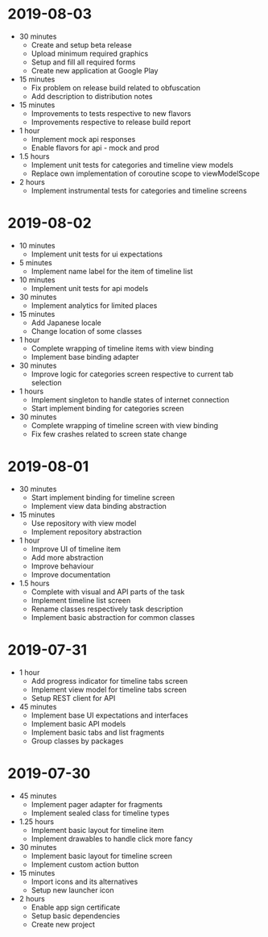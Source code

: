 # 2019-08-03
* 30 minutes
    * Create and setup beta release
    * Upload minimum required graphics
    * Setup and fill all required forms 
    * Create new application at Google Play
* 15 minutes
    * Fix problem on release build related to obfuscation
    * Add description to distribution notes
* 15 minutes
    * Improvements to tests respective to new flavors
    * Improvements respective to release build report
* 1 hour
    * Implement mock api responses
    * Enable flavors for api - mock and prod
* 1.5 hours
    * Implement unit tests for categories and timeline view models
    * Replace own implementation of coroutine scope to viewModelScope
* 2 hours
    * Implement instrumental tests for categories and timeline screens

# 2019-08-02
* 10 minutes
    * Implement unit tests for ui expectations
* 5 minutes
    * Implement name label for the item of timeline list
* 10 minutes
    * Implement unit tests for api models
* 30 minutes
    * Implement analytics for limited places
* 15 minutes
    * Add Japanese locale
    * Change location of some classes
* 1 hour
    * Complete wrapping of timeline items with view binding
    * Implement base binding adapter
* 30 minutes
    * Improve logic for categories screen respective to current tab selection
* 1 hours
    * Implement singleton to handle states of internet connection
    * Start implement binding for categories screen
* 30 minutes
    * Complete wrapping of timeline screen with view binding
    * Fix few crashes related to screen state change

# 2019-08-01
* 30 minutes
    * Start implement binding for timeline screen
    * Implement view data binding abstraction
* 15 minutes
    * Use repository with view model
    * Implement repository abstraction
* 1 hour
    * Improve UI of timeline item
    * Add more abstraction
    * Improve behaviour
    * Improve documentation
* 1.5 hours
    * Complete with visual and API parts of the task
    * Implement timeline list screen
    * Rename classes respectively task description
    * Implement basic abstraction for common classes

# 2019-07-31
* 1 hour
    * Add progress indicator for timeline tabs screen
    * Implement view model for timeline tabs screen
    * Setup REST client for API
* 45 minutes
    * Implement base UI expectations and interfaces
    * Implement basic API models
    * Implement basic tabs and list fragments
    * Group classes by packages

# 2019-07-30
* 45 minutes
    * Implement pager adapter for fragments
    * Implement sealed class for timeline types
* 1.25 hours
    * Implement basic layout for timeline item
    * Implement drawables to handle click more fancy 
* 30 minutes
    * Implement basic layout for timeline screen
    * Implement custom action button
* 15 minutes
    * Import icons and its alternatives
    * Setup new launcher icon
* 2 hours
    * Enable app sign certificate
    * Setup basic dependencies
    * Create new project